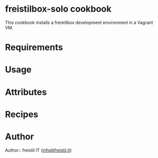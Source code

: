 # freistilbox-solo cookbook

This cookbook installs a freistilbox development environment in a Vagrant VM.

# Requirements

# Usage

# Attributes

# Recipes

# Author

Author:: freistil IT (info@freistil.it)

